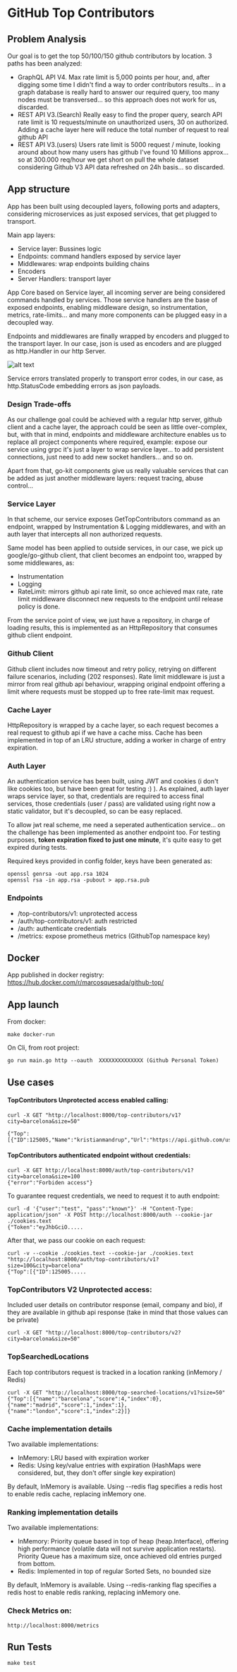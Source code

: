 GitHub Top Contributors
======================

## Problem Analysis
 Our goal is to get the top 50/100/150 github contributors by location. 3 paths has been analyzed:
  - GraphQL API V4. Max rate limit is 5,000 points per hour, and, after digging some time I didn't find a way to order contributors results... in a graph database is really hard to answer our required query, too many nodes must be transversed... so this approach does not work for us, discarded.
  - REST API V3.(Search) Really easy to find the proper query, search API rate limit is 10 requests/minute on unauthorized users, 30 on authorized. Adding a cache layer here will reduce the total number of request to real github API
  - REST API V3.(users) Users rate limit is 5000 request / minute, looking around about how many users has github I've found 10 Millions approx... so at 300.000 req/hour we get short on pull the whole dataset considering Github V3 API data refreshed on 24h basis... so discarded.

## App structure
 App has been built using decoupled layers, following ports and adapters, considering microservices as just exposed services, that get plugged to transport.

Main app layers:
 - Service layer: Bussines logic
 - Endpoints: command handlers exposed by service layer
 - Middlewares: wrap endpoints building chains
 - Encoders
 - Server Handlers: transport layer

 App Core based on Service layer, all incoming server are being considered commands handled by services.  Those service handlers are the base of exposed endpoints, enabling middleware design, so instrumentation, metrics, rate-limits... and many more components can be plugged easy in a decoupled way.

 Endpoints and middlewares are finally wrapped by encoders and plugged to the transport layer. In our case, json is used as encoders and are plugged as http.Handler in our http Server.

 ![alt text](https://raw.githubusercontent.com/mycodesmells/gokit-example/master/res/onion.png "App architecture")

 Service errors translated properly to transport error codes, in our case, as http.StatusCode embedding errors as json payloads.

### Design Trade-offs
As our challenge goal could be achieved with a regular http server, github client and a cache layer, the approach could be seen as little over-complex, but, with that in mind, endpoints and middleware architecture enables us to replace all project components where required, example: expose our service using grpc it's just a layer to wrap service layer... to add persistent connections, just need to add new socket handlers... and so on.

Apart from that, go-kit components give us really valuable services that can be added as just another middleware layers: request tracing, abuse control...

### Service Layer
 In that scheme, our service exposes GetTopContributors command as an endpoint, wrapped by Instrumentation & Logging middlewares, and with an auth layer that intercepts all non authorized requests.

 Same model has been applied to outside services, in our case, we pick up google/go-github client, that client becomes an endpoint too, wrapped by some middlewares, as:
 - Instrumentation
 - Logging
 - RateLimit: mirrors github api rate limit, so once achieved max rate, rate limit middleware disconnect new requests to the endpoint until release policy is done.

 From the service point of view, we just have a repository, in charge of loading results, this is implemented as an HttpRepository that consumes github client endpoint.

### Github Client
Github client includes now timeout and retry policy, retrying on different failure scenarios, including (202 responses). Rate limit middleware is just a mirror from real github api behaviour, wrapping original endpoint offering a limit where requests must be stopped up to free rate-limit max request.

### Cache Layer
HttpRepository is wrapped by a cache layer, so each request becomes a real request to github api if we have a cache miss.
Cache has been implemented in top of an LRU structure, adding a worker in charge of entry expiration.

### Auth Layer
 An authentication service has been built, using JWT and cookies (i don't like cookies too, but have been great for testing :) ). As explained, auth layer wraps service layer, so that, credentials are required to access final services, those credentials (user / pass) are validated using right now a static validator, but it's decoupled, so can be easy replaced.

 To allow jwt real scheme, me need a seperated authentication service... on the challenge has been implemented as another endpoint too.
 For testing purposes, **token expiration fixed to just one minute**, it's quite easy to get expired during tests.

 Required keys provided in config folder, keys have been generated as:
  ```
  openssl genrsa -out app.rsa 1024
  openssl rsa -in app.rsa -pubout > app.rsa.pub
  ```

### Endpoints
 - /top-contributors/v1: unprotected access
 - /auth/top-contributors/v1: auth restricted
 - /auth: authenticate credentials
 - /metrics: expose prometheus metrics (GithubTop namespace key)

## Docker
 App published in docker registry:
   https://hub.docker.com/r/marcosquesada/github-top/

## App launch
 From docker:
 ```
make docker-run
```

 On Cli, from root project:
```
go run main.go http --oauth  XXXXXXXXXXXXXX (Github Personal Token)
```

## Use cases

#### TopContributors Unprotected access enabled calling:
```
curl -X GET "http://localhost:8000/top-contributors/v1?city=barcelona&size=50"

{"Top":[{"ID":125005,"Name":"kristianmandrup","Url":"https://api.github.com/users/kristianmandrup"......

```
#### TopContributors authenticated endpoint without credentials:
 ```
 curl -X GET http://localhost:8000/auth/top-contributors/v1?city=barcelona&size=100
{"error":"Forbiden access"}
```
To guarantee request credentials, we need to request it to auth endpoint:
 ```
 curl -d '{"user":"test", "pass":"known"}' -H "Content-Type: application/json" -X POST http://localhost:8000/auth --cookie-jar ./cookies.text
{"Token":"eyJhbGciO.....
```

After that, we pass our cookie on each request:
```
curl -v --cookie ./cookies.text --cookie-jar ./cookies.text "http://localhost:8000/auth/top-contributors/v1?size=100&city=barcelona"
{"Top":[{"ID":125005.....
```

### TopContributors V2 Unprotected access:
 Included user details on contributor response (email, company and bio), if they are available in github api response (take in mind that those values can be private)
```
curl -X GET "http://localhost:8000/top-contributors/v2?city=barcelona&size=50"
```

### TopSearchedLocations
 Each top contributors request is tracked in a location ranking (inMemory / Redis)
```
curl -X GET "http://localhost:8000/top-searched-locations/v1?size=50"
{"Top":[{"name":"barcelona","score":4,"index":0},{"name":"madrid","score":1,"index":1},{"name":"london","score":1,"index":2}]}
```

### Cache implementation details
 Two available implementations:
 - InMemory: LRU based with expiration worker
 - Redis: Using key/value entries with expiration (HashMaps were considered, but, they don't offer single key expiration)
 
 By default, InMemory is available. Using --redis flag specifies a redis host to enable redis cache, replacing inMemory one.
 
### Ranking implementation details
  Two available implementations:
  - InMemory: Priority queue based in top of heap (heap.Interface), offering high performance (volatile data will not survive application restarts). Priority Queue has a maximum size, once achieved old entries purged from bottom.
  - Redis: Implemented in top of regular Sorted Sets, no bounded size
  
By default, InMemory is available. Using --redis-ranking flag specifies a redis host to enable redis ranking, replacing inMemory one.

### Check Metrics on:
```
http://localhost:8000/metrics
```
## Run Tests
```
make test
```
